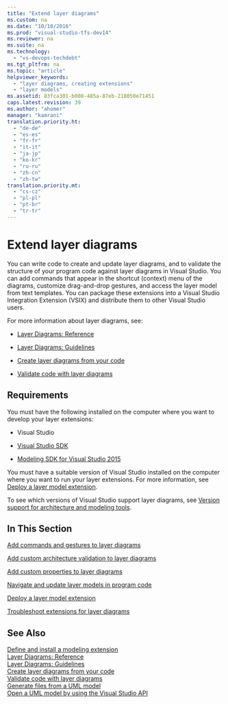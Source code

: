 ```yaml
---
title: "Extend layer diagrams"
ms.custom: na
ms.date: "10/10/2016"
ms.prod: "visual-studio-tfs-dev14"
ms.reviewer: na
ms.suite: na
ms.technology: 
  - "vs-devops-techdebt"
ms.tgt_pltfrm: na
ms.topic: "article"
helpviewer_keywords: 
  - "layer diagrams, creating extensions"
  - "layer models"
ms.assetid: 83fca301-b008-485a-87eb-218050e71451
caps.latest.revision: 39
ms.author: "ahomer"
manager: "kamrani"
translation.priority.ht: 
  - "de-de"
  - "es-es"
  - "fr-fr"
  - "it-it"
  - "ja-jp"
  - "ko-kr"
  - "ru-ru"
  - "zh-cn"
  - "zh-tw"
translation.priority.mt: 
  - "cs-cz"
  - "pl-pl"
  - "pt-br"
  - "tr-tr"
---
```

# Extend layer diagrams
You can write code to create and update layer diagrams, and to validate the structure of your program code against layer diagrams in Visual Studio. You can add commands that appear in the shortcut (context) menu of the diagrams, customize drag-and-drop gestures, and access the layer model from text templates. You can package these extensions into a Visual Studio Integration Extension (VSIX) and distribute them to other Visual Studio users.  
  
 For more information about layer diagrams, see:  
  
-   [Layer Diagrams: Reference](../VS_IDE/layer-diagrams--reference.md)  
  
-   [Layer Diagrams: Guidelines](../VS_IDE/layer-diagrams--guidelines.md)  
  
-   [Create layer diagrams from your code](../VS_IDE/create-layer-diagrams-from-your-code.md)  
  
-   [Validate code with layer diagrams](../VS_IDE/validate-code-with-layer-diagrams.md)  
  
##  <a name="prereqs"></a> Requirements  
 You must have the following installed on the computer where you want to develop your layer extensions:  
  
-   Visual Studio  
  
-   [Visual Studio SDK](../Topic/Visual%20Studio%20SDK.md)  
  
-   [Modeling SDK for Visual Studio 2015](http://www.microsoft.com/download/details.aspx?id=48148)  
  
 You must have a suitable version of Visual Studio installed on the computer where you want to run your layer extensions. For more information, see [Deploy a layer model extension](../VS_IDE/deploy-a-layer-model-extension.md).  
  
 To see which versions of Visual Studio support layer diagrams, see [Version support for architecture and modeling tools](../VS_IDE/what-s-new-for-design-in-visual-studio.md#VersionSupport).  
  
## In This Section  
 [Add commands and gestures to layer diagrams](../VS_IDE/add-commands-and-gestures-to-layer-diagrams.md)  
  
 [Add custom architecture validation to layer diagrams](../VS_IDE/add-custom-architecture-validation-to-layer-diagrams.md)  
  
 [Add custom properties to layer diagrams](../VS_IDE/add-custom-properties-to-layer-diagrams.md)  
  
 [Navigate and update layer models in program code](../VS_IDE/navigate-and-update-layer-models-in-program-code.md)  
  
 [Deploy a layer model extension](../VS_IDE/deploy-a-layer-model-extension.md)  
  
 [Troubleshoot extensions for layer diagrams](../VS_IDE/troubleshoot-extensions-for-layer-diagrams.md)  
  
## See Also  
 [Define and install a modeling extension](../VS_IDE/define-and-install-a-modeling-extension.md)   
 [Layer Diagrams: Reference](../VS_IDE/layer-diagrams--reference.md)   
 [Layer Diagrams: Guidelines](../VS_IDE/layer-diagrams--guidelines.md)   
 [Create layer diagrams from your code](../VS_IDE/create-layer-diagrams-from-your-code.md)   
 [Validate code with layer diagrams](../VS_IDE/validate-code-with-layer-diagrams.md)   
 [Generate files from a UML model](../VS_IDE/generate-files-from-a-uml-model.md)   
 [Open a UML model by using the Visual Studio API](../VS_IDE/open-a-uml-model-by-using-the-visual-studio-api.md)